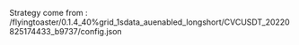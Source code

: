Strategy come from : /flyingtoaster/0.1.4_40%grid_1sdata_auenabled_longshort/CVCUSDT_20220825174433_b9737/config.json